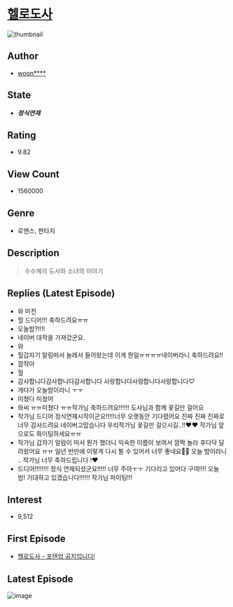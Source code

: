 # [헬로도사](https://comic.naver.com/bestChallenge/list?titleId=709500)
![thumbnail](https://image-comic.pstatic.net/user_contents_data/challenge_comic/2018/07/16/216267/thumbnail_202x1647a2fc9dc_3ec9_41cd_ac0d_0ef12930d7f5_00002707.JPEG)

## Author
- [woon****](https://comic.naver.com/artistTitle?id=216267)

## State
- ***정식연재***

## Rating
- 9.82

## View Count
- 1560000

## Genre
- 로맨스, 판타지

## Description
> 수수께끼 도사와 소녀의 이야기

## Replies (Latest Episode)
- 와 미친
- 헐 드디어!!! 축하드려요ㅠㅠ
- 오늘밤?!!!!
- 네이버 대작을 가져갔군요.
- 와
- 헐갑자기 알림떠서 놀래서 들어왔는데 이게 뭔일ㅠㅠㅠㅠ네이버라니 축하드려요!!
- 깜작아
- 헐
- 감사합니다감사합니다감사합니다 사랑합니다사랑합니다사랑합니다♡
- 게다가 오늘밤이라니 ㅜㅜ
- 미쳤다 미쳤어
- 와씨 ㅠㅠ미쳤다 ㅠㅠ작가님 축하드려요!!!!!! 도사님과 함께 꽃길만 걸어요
- 작가님 드디어 정식연재시작이군요!!!!!너무 오랫동안 기다렸어요 진짜 진짜 진짜로 너무 감사드려요 네이버고맙습니다 우리작가님 꽃길만 걸으시길..!!♥♥ 작가님 앞으로도 화이팅하세요ㅠㅠ
- 작가님 갑자기 알람이 떠서 뭔가 했더니 익숙한 이름이 보여서 깜짝 놀라 후다닥 달려왔어요 ㅠㅠ 일년 반만에 이렇게 다시 뵐 수 있어서 너무 좋네요🥺😭 오늘 밤이라니 .. 작가님 너무 축하드립니다 !❤️
- 드디어!!!!!!!! 정식 연재되셨군요!!!!! 너무 주아ㅜㅜ 기다리고 있어다 구여!!!! 오늘 밤! 기대하고 있겠습니다!!!!!! 작가님 파이팅!!!

## Interest
- 9,512

## First Episode
- [헬로도사 - 포텐업 공지입니다!](https://comic.naver.com/bestChallenge/detail?titleId=709500&no=8)

## Latest Episode
![image](https://image-comic.pstatic.net/user_contents_data/challenge_comic/2020/04/09/216267/upload_3617626564019173732.jpeg)
